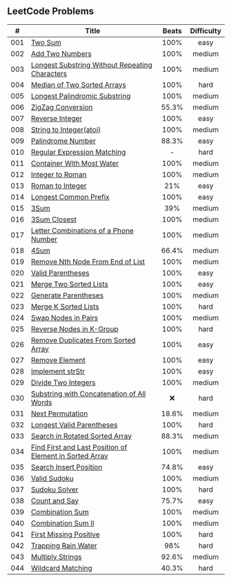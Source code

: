 ## LeetCode Problems

| # |                                       Title                                   | Beats | Difficulty |
| - | ----------------------------------------------------------------------------- | :---: | :--------: |
|001| [Two Sum](./001-two_sum)                                                      | 100%  |    easy    |
|002| [Add Two Numbers](./002-add_two_numbers)                                      | 100%  |   medium   |
|003| [Longest Substring Without Repeating Characters](./003-longest_substring_without_repeating_characters) | 100%  |    medium    |
|004| [Median of Two Sorted Arrays](./004-median_of_two_sorted_arrays)              | 100%  |    hard    |
|005| [Longest Palindromic Substring](./005-longest_palindromic_substring)          | 100%  |   medium   |
|006| [ZigZag Conversion](./006-zig_zag_conversion)                                 | 55.3% |   medium   |
|007| [Reverse Integer](./007-reverse_integer)                                      | 100%  |    easy    |
|008| [String to Integer(atoi)](./008-string_to_integer)                            | 100%  |   medium   |
|009| [Palindrome Number](./009-palindrome_number)                                  | 88.3% |    easy    |
|010| [Regular Expression Matching](./010-regular_expression_matching)              |   -   |    hard    |
|011| [Container With Most Water](./011-container_with_most_water)                  | 100%  |   medium   |
|012| [Integer to Roman](./012-integer_to_roman)                                    | 100%  |   medium   |
|013| [Roman to Integer](./013-roman_to_integer)                                    | 21%   |    easy    |
|014| [Longest Common Prefix](./014-longest_common_prefix)                          | 100%  |    easy    |
|015| [3Sum](./015-3sum)                                                            | 39%   |   medium   |
|016| [3Sum Closest](./016-3sum_closest)                                            | 100%  |   medium   |
|017| [Letter Combinations of a Phone Number](./017-letter_combinations_of_a_phone_number) | 100%  |    medium    |
|018| [4Sum](./018-4sum)                                                            | 66.4% |   medium   |
|019| [Remove Nth Node From End of List](./019-remove_nth_node_from_end_of_list)    | 100%  |   medium   |
|020| [Valid Parentheses](./020-valid_parentheses)                                  | 100%  |    easy    |
|021| [Merge Two Sorted Lists](./021-merge_two_sorted_lists)                        | 100%  |    easy    |
|022| [Generate Parentheses](./022-generate_parentheses)                            | 100%  |   medium   |
|023| [Merge K Sorted Lists](./023-merge_k_sorted_lists)                            | 100%  |    hard    |
|024| [Swap Nodes in Pairs](./024-swap_nodes_in_pairs)                              | 100%  |   medium   |
|025| [Reverse Nodes in K-Group](./025-reverse_nodes_in_k-group)                    | 100%  |    hard    |
|026| [Remove Duplicates From Sorted Array](./026-remove_duplicates_from-sorted_array)| 100%|    easy    |
|027| [Remove Element](./027-remove_element)                                        | 100%  |    easy    |
|028| [Implement strStr](./028-implement_strstr)                                    | 100%  |    easy    |
|029| [Divide Two Integers](./029-divide_two_integers)                              | 100%  |   medium   |
|030| [Substring with Concatenation of All Words](./030-substring_with_concatenation_of_all_words) | ❌ |   hard   |
|031| [Next Permutation](./031-next_permutation)                                    | 18.6% |   medium   |
|032| [Longest Valid Parentheses](./032-longest_valid_parentheses)                  | 100%  |    hard    |
|033| [Search in Rotated Sorted Array](./033-search_in_rotated_sorted_array)        | 88.3% |   medium   |
|034| [Find First and Last Position of Element in Sorted Array](./034-find_first_and_last_position_of_element_in_sorted_array)        | 100% |   medium   |
|035| [Search Insert Position](./035-search_insert_position)                        | 74.8% |    easy    |
|036| [Valid Sudoku](./036-valid_sudoku)                                            | 100%  |   medium   |
|037| [Sudoku Solver](./037-sudoku_solver)                                          | 100%  |    hard    |
|038| [Count and Say](./038-count_and_say)                                          | 75.7% |    easy    |
|039| [Combination Sum](./039-combination_sum)                                      | 100%  |   medium   |
|040| [Combination Sum II](./040-combination_sum_II)                                | 100%  |   medium   |
|041| [First Missing Positive](./040-first_missing_positive)                        | 100%  |    hard    |
|042| [Trapping Rain Water](./042-trapping_rain_water)                              |  98%  |    hard    |
|043| [Multiply Strings](./043-mutiply_strings)                                     | 92.6% |   medium   |
|044| [Wildcard Matching](./044-wildcard_matching)                                  | 40.3% |    hard    |
